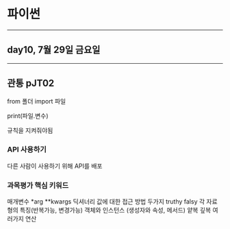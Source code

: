 # 파이썬

---

## day10, 7월 29일 금요일

---

## 관통 pJT02

from 폴더 import 파일

print(파일.변수)

규칙을 지켜줘야됨

### API 사용하기

다른 사람이 사용하기 위해 API를 배포

### 과목평가 핵심 키워드

매개변수 *arg **kwargs
딕셔너리 값에 대한 접근 방법 두가지
truthy falsy
각 자료형의 특징(반복가능, 변경가능)
객체와 인스턴스 (생성자와 속성, 메서드)
얕복 깊복
여러가지 연산